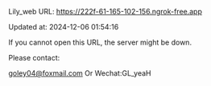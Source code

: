 Lily_web URL: https://222f-61-165-102-156.ngrok-free.app

Updated at: 2024-12-06 01:54:16

If you cannot open this URL, the server might be down.

Please contact: 

goley04@foxmail.com Or Wechat:GL_yeaH